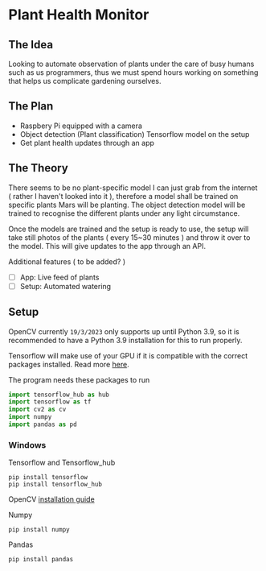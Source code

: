 # Plant Health Monitor

## The Idea
Looking to automate observation of plants under the care of busy humans such as us programmers, thus we must spend hours working on something that helps us complicate gardening ourselves.

## The Plan
- Raspbery Pi equipped with a camera
- Object detection (Plant classification) Tensorflow model on the setup
- Get plant health updates through an app

## The Theory
There seems to be no plant-specific model I can just grab from the internet ( rather I haven't looked into it ), therefore a model shall be trained on specific plants Mars will be planting. The object detection model will be trained to recognise the different plants under any light circumstance. <br />

Once the models are trained and the setup is ready to use, the setup will take still photos of the plants ( every 15~30 minutes ) and throw it over to the model. This will give updates to the app through an API. <br />

Additional features ( to be added? )
- [ ] App: Live feed of plants
- [ ] Setup: Automated watering

## Setup
OpenCV currently `19/3/2023` only supports up until Python 3.9, so it is recommended to have a Python 3.9 installation for this to run properly.

Tensorflow will make use of your GPU if it is compatible with the correct packages installed. Read more [here](https://www.tensorflow.org/install/pip).

The program needs these packages to run 
```python
import tensorflow_hub as hub
import tensorflow as tf
import cv2 as cv
import numpy
import pandas as pd
```

### Windows
Tensorflow and Tensorflow_hub
```
pip install tensorflow
pip install tensorflow_hub
```

OpenCV [installation guide](https://docs.opencv.org/4.x/d5/de5/tutorial_py_setup_in_windows.html)

Numpy
```
pip install numpy
```

Pandas
```
pip install pandas
```